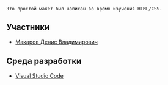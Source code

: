     Это простой макет был написан во время изучения HTML/CSS.

## Участники

* [Макаров Денис Владимирович](https://vk.com/devilgone)

## Среда разработки

* [Visual Studio Code](https://code.visualstudio.com/Download)
